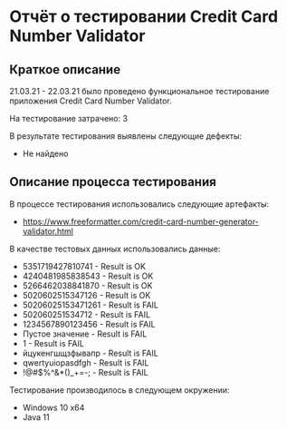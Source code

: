 # Отчёт о тестировании Credit Card Number Validator

## Краткое описание

21.03.21 - 22.03.21 было проведено функциональное тестирование приложения Credit Card Number Validator.

На тестирование затрачено: 3

В результате тестирования выявлены следующие дефекты:
* Не найдено

## Описание процесса тестирования

В процессе тестирования использовались следующие артефакты:
* https://www.freeformatter.com/credit-card-number-generator-validator.html

В качестве тестовых данных использовались данные:
* 5351719427810741 - Result is OK
* 4240481985838543 - Result is OK
* 5266462038841870 - Result is OK
* 5020602515347126 - Result is OK
* 50206025153471261 - Result is FAIL
* 502060251534712 - Result is FAIL
* 1234567890123456 - Result is FAIL
* Пустое значение - Result is FAIL
* 1 - Result is FAIL
* йцукенгшщзфывапр - Result is FAIL
* qwertyuiopasdfgh - Result is FAIL
* !@#$%^&*()_+=-; - Result is FAIL

Тестирование производилось в следующем окружении:
* Windows 10 x64
* Java 11